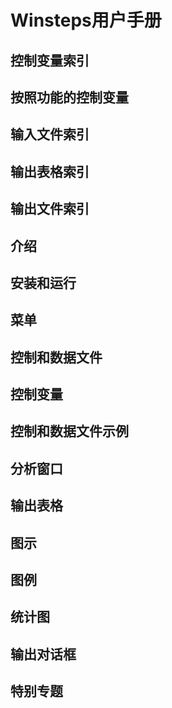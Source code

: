 # Winsteps用户手册
## 控制变量索引
## 按照功能的控制变量
## 输入文件索引
## 输出表格索引
## 输出文件索引
## 介绍
## 安装和运行
## 菜单
## 控制和数据文件
## 控制变量
## 控制和数据文件示例
## 分析窗口
## 输出表格
## 图示
## 图例
## 统计图
## 输出对话框
## 特别专题
